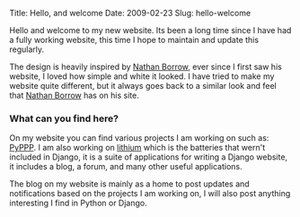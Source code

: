 Title: Hello, and welcome
Date: 2009-02-23
Slug: hello-welcome

Hello and welcome to my new website. Its been a long time since I have had a fully working website, this time I hope to maintain and update this regularly.

The design is heavily inspired by [Nathan Borrow](http://www.playgroundblues.com/), ever since I first saw his website, I loved how simple and white it looked. I have tried to make my website quite different, but it always goes back to a similar look and feel that [Nathan Borrow](http://www.playgroundblues.com/) has on his site.

### What can you find here?
On my website you can find various projects I am working on such as: [PyPPP](https://github.com/kylef/pyppp). I am also working on [lithium](https://github.com/kylef/lithium) which is the batteries that wern't included in Django, it is a suite of applications for writing a Django website, it includes a blog, a forum, and many other useful applications.

The blog on my website is mainly as a home to post updates and notifications based on the projects I am working on, I will also post anything interesting I find in Python or Django.
